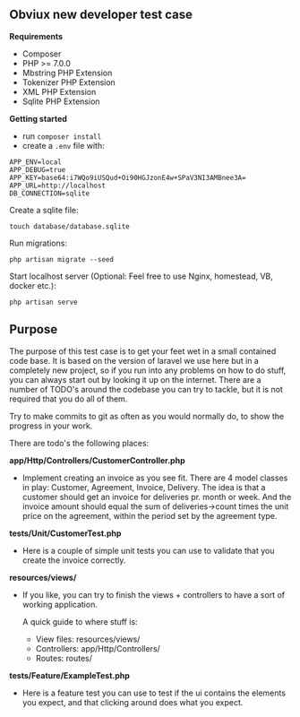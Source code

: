 
## Obviux new developer test case

**Requirements**
* Composer
* PHP >= 7.0.0
* Mbstring PHP Extension
* Tokenizer PHP Extension
* XML PHP Extension
* Sqlite PHP Extension

**Getting started**

- run `composer install`
- create a `.env` file with:
```
APP_ENV=local
APP_DEBUG=true
APP_KEY=base64:i7WQo9iUSQud+Oi90HGJzonE4w+SPaV3NI3AMBnee3A=
APP_URL=http://localhost
DB_CONNECTION=sqlite
```

Create a sqlite file:

```
touch database/database.sqlite
```

Run migrations:

```
php artisan migrate --seed
```


Start localhost server (Optional: Feel free to use Nginx, homestead, VB, docker etc.):

```
php artisan serve
```

## Purpose

The purpose of this test case is to get your feet wet in a small contained code base. It is based on the version of
laravel we use here but in a completely new project, so if you run into any problems on how to do stuff, you can always
start out by looking it up on the internet.
There are a number of TODO's around the codebase you can try to tackle, but it is not required that you do all of them.

Try to make commits to git as often as you would normally do, to show the progress in your work.

There are todo's the following places:

__app/Http/Controllers/CustomerController.php__
 - Implement creating an invoice as you see fit. There are 4 model classes in play: Customer, Agreement, Invoice, Delivery.
   The idea is that a customer should get an invoice for deliveries pr. month or week. And the invoice amount should equal 
   the sum of deliveries->count times the unit price on the agreement, within the period set by the agreement type.
   
__tests/Unit/CustomerTest.php__
 - Here is a couple of simple unit tests you can use to validate that you create the invoice correctly.
 
__resources/views/__
 - If you like, you can try to finish the views + controllers to have a sort of working application.

   A quick guide to where stuff is:
   - View files: resources/views/
   - Controllers: app/Http/Controllers/
   - Routes: routes/
 
__tests/Feature/ExampleTest.php__
 - Here is a feature test you can use to test if the ui contains the elements you expect, and that clicking around does what you expect. 
